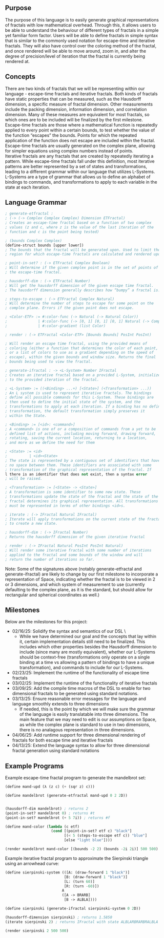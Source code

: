 ## Purpose
The purpose of this language is to easily generate graphical representations of fractals with low mathematical overhead. Through this, it allows users to be able to understand the behaviour of different types of fractals in a simple yet familiar form factor. Users will be able to define fractals in simple syntax that is similar to the commonly used notation for escape-time and iterative fractals. They will also have control over the coloring method of the fractal, and once rendered will be able to move around, zoom in, and alter the degree of precision/level of iteration that the fractal is currently being rendered at.
## Concepts
There are two kinds of fractals that we will be representing within our language - escape-time fractals and iterative fractals. Both kinds of fractals have static properties that can be measured, such as the Hausdorff dimension, a specific measure of fractal dimension. Other measurements include the packing dimension, information dimension, and correlation dimension. Many of these measures are equivalent for most fractals, so which ones are to be included will be finalized by the first milestone. \
Escape-time fractals are those where a mathematical function is repeatedly applied to every point within a certain bounds, to test whether the value of the function “escapes” the bounds. Points for which the repeated application of the function does not escape are included within the fractal. Escape-time fractals are usually generated on the complex plane, allowing for simpler equations using complex numbers instead of points. \
Iterative fractals are any fractals that are created by repeatedly iterating a pattern. While escape-time fractals fall under this definition, most iterative patterns are better represented by a set of states and transformations, leading to a different grammar within our language that utilizes L-Systems. L-Systems are a type of grammar that allows us to define an alphabet of bindings to commands, and transformations to apply to each variable in the state at each iteration.
## Language Grammar
```lisp
; generate-etfractal :
; (-> (-> Complex Complex Complex) Dimension ETFractal)
; Creates an escape-time fractal based on a function of two complex
; values (z and c, where z is the value of the last iteration of the
; function and c is the point being tested)

; (bounds Complex Complex)
(define-struct bounds [upper lower])
; The bounds that the fractal will be generated upon. Used to limit the
; region for which escape-time fractals are calculated and rendered upon.

; point-in-set? : (-> ETFractal Complex Boolean)
; Will determine if the given complex point is in the set of points of
; the escape-time fractal.

; hausdorff-dim : (-> ETFractal Number)
; Will get the hausdorff dimension of the given escape time fractal.
; The hausdorff dimension generally describes how “bumpy” a fractal is.

; steps-to-escape : (-> ETFractal Complex Natural)
; Will determine the number of steps to escape for some point on the
; complex plane. Errors if the given point does not escape.

; <Color-ETF> := #:color-func (-> Natural (-> Natural Color))
;              | #:color-func (-> [0, 1] [0, 1] [0, 1] Natural (-> Complex ETFractal Color))
;              | #:color-gradient (list Color)

; render : (-> ETFractal <Color-ETF> [Bounds Bounds] PosInt PosInt)

; Will render an escape time fractal, using the provided means of
; coloring (either a function that determines the color of each point,
; or a list of colors to use as a gradient depending on the speed of
; escape), within the given bounds and window size. Returns the final
; bounds being used to view the fractal.

; generate-ifractal : -> <L-System> Number IFractal
; Creates an iterative fractal based on a provided L-System, initialized
; to the provided iteration of the fractal.

; <L-System> := ((<Binding> ...+) [<State>] (<Transformation> ...))
; An L system is used to represent iterative fractals. The bindings
; define all possible commands for this L-System. These bindings are
; then used to define the initial state of the system, and the
; transformations to apply at each iteration. If a binding has no defined
; transformation, the default transformation simply preserves it
; within the State.

; <Binding> := [<id>: <command>]
; A <command> is one of or a composition of commands from a yet to be
; defined list of actions, including moving forward, drawing forward,
; rotating, saving the current location, returning to a location,
; and more as we define the need for them

; <State> := <id>
;          | <id><State>
; The state is represented by a contiguous set of identifiers that have
; no space between them. These identifiers are associated with some
; transformation of the graphical representation of the fractal. If
l there is an identifier that does not exist, then a syntax error
; will be raised.

; <Transformation> := [<State> -> <State>]
; A transformation is some identifier to some new state. These 
; transformations update the state of the fractal and the state of the
; fractal determines its graphical representation. All transformations
; must be represented in terms of other bindings <id>s.

; iterate : (-> IFractal Natural IFractal)
; Iterate will apply transformations on the current state of the fractal
; to create a new state. 

; hausdorff-dim : (-> IFractal Number)
; Returns the hausdorff dimension of the given iterative fractal

; render : (-> IFractal Natural PosInt PosInt Natural)
; Will render some iterative fractal with some number of iterations
; applied to the fractal and some bounds of the window and will
; return the number of iterations so far.
```

Note: Some of the signatures above (notably generate-etfractal and generate-ifractal) are likely to change by our first milestone to incorporate a representation of Space, indicating whether the fractal is to be viewed in 2 or 3 dimensions, and which system of measurement to use (currently defaulting to the complex plane, as it is the standard, but should allow for rectangular and spherical coordinates as well.)

## Milestones
Below are the milestones for this project:
- 02/16/25: Solidify the syntax and semantics of our DSL \
    - While we have determined our goal and the concepts that lay within it, certain implementation details still need to be finalized. This includes which other properties besides the Hausdorff dimension to include (since many are mostly equivalent), whether our L-Systems should be context-free (transformations only operate on a single binding at a time vs allowing a pattern of bindings to have a unique transformation), and commands to include for our L-Systems.
- 02/23/25: Implement the runtime of the functionality of escape time fractals
- 03/02/25: Implement the runtime of the functionality of iterative fractals
- 03/09/25: Add the compile time macros of the DSL to enable for two dimensional fractals to be generated using standard notations.
- 03/13/25: Ensure reasonable error messages for the language and language smoothly extends to three dimensions
    - If needed, this is the point by which we will make sure the grammar of the language is easily translatable into three dimensions. The main feature that we may need to edit is our assumptions on Space, as while the complex plane is standard to use in two dimensions, there is no analagous representation in three dimensions.
- 04/06/25: Add runtime support for three dimensional rendering of fractals for both escape time and iterative fractals
- 04/13/25: Extend the language syntax to allow for three dimensional fractal generation using standard notations


## Example Programs

Example escape-time fractal program to generate the mandelbrot set:
```lisp
(define mand-upd (λ (z c) (+ (sqr z) c)))

(define mandelbrot (generate-etfractal mand-upd 0 2 2D))


(hausdorff-dim mandelbrot) ; returns 2
(point-in-set? mandelbrot 0) ; returns #t
(point-in-set? mandelbrot (+ 5 7i)) ; returns #f

(define mand-color (lambda (c etf)
                     (cond [(point-in-set? etf c) "black"]
                           [(< 5 (steps-to-escape etf c)) "blue"]
                           [else "light blue"])))

(render mandelbrot mand-color [(bounds -2 2) (bounds -2i 2i)] 500 500)
```

Example iterative fractal program to approximate the Sierpinski triangle using an arrowhead curve:
```lisp
(define sierpinski-system (([A: (draw-forward 1 "black")]
                           [B: (draw-forward 1 "black")]
                           [L: (turn 60)]
                           [R: (turn -60)])
                          A
                          ([A -> BRARB]
                           [B -> ALBLA])))

(define sierpinski (generate-ifractal sierpinski-system 0 2D))

(hausdorff-dimension sierpinski) ; returns 1.5850
(iterate sierpinski 2) ; returns IFractal with state ALBLARBRARBRALBLA

(render sierpinski 2 500 500)
```